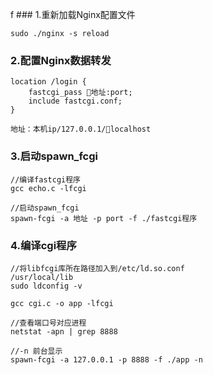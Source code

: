 f ### 1.重新加载Nginx配置文件
 ``` 
 sudo ./nginx -s reload
```

### 2.配置Nginx数据转发
```
location /login {
    fastcgi_pass 地址:port;
    include fastcgi.conf;
}

地址：本机ip/127.0.0.1/localhost

```
### 3.启动spawn_fcgi
```
//编译fastcgi程序
gcc echo.c -lfcgi

//启动spawn_fcgi
spawn-fcgi -a 地址 -p port -f ./fastcgi程序
```

### 4.编译cgi程序
```
//将libfcgi库所在路径加入到/etc/ld.so.conf
/usr/local/lib
sudo ldconfig -v

gcc cgi.c -o app -lfcgi
```

```
//查看端口号对应进程
netstat -apn | grep 8888

//-n 前台显示
spawn-fcgi -a 127.0.0.1 -p 8888 -f ./app -n
```